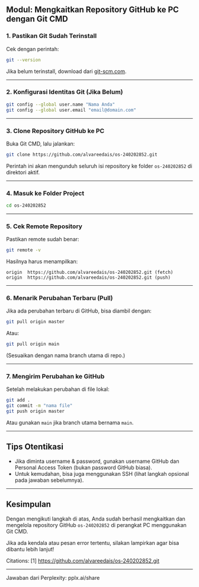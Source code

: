 
## Modul: Mengkaitkan Repository GitHub ke PC dengan Git CMD

### 1. **Pastikan Git Sudah Terinstall**
Cek dengan perintah:
```bash
git --version
```
Jika belum terinstall, download dari [git-scm.com](https://git-scm.com/).

---

### 2. **Konfigurasi Identitas Git (Jika Belum)**
```bash
git config --global user.name "Nama Anda"
git config --global user.email "email@domain.com"
```

---

### 3. **Clone Repository GitHub ke PC**
Buka Git CMD, lalu jalankan:
```bash
git clone https://github.com/alvareedais/os-240202852.git
```
Perintah ini akan mengunduh seluruh isi repository ke folder `os-240202852` di direktori aktif.

---

### 4. **Masuk ke Folder Project**
```bash
cd os-240202852
```

---

### 5. **Cek Remote Repository**
Pastikan remote sudah benar:
```bash
git remote -v
```
Hasilnya harus menampilkan:
```
origin  https://github.com/alvareedais/os-240202852.git (fetch)
origin  https://github.com/alvareedais/os-240202852.git (push)
```

---

### 6. **Menarik Perubahan Terbaru (Pull)**
Jika ada perubahan terbaru di GitHub, bisa diambil dengan:
```bash
git pull origin master
```
Atau:
```bash
git pull origin main
```
(Sesuaikan dengan nama branch utama di repo.)

---

### 7. **Mengirim Perubahan ke GitHub**
Setelah melakukan perubahan di file lokal:
```bash
git add .
git commit -m "nama file"
git push origin master
```
Atau gunakan `main` jika branch utama bernama `main`.

---

## **Tips Otentikasi**
- Jika diminta username & password, gunakan username GitHub dan Personal Access Token (bukan password GitHub biasa).
- Untuk kemudahan, bisa juga menggunakan SSH (lihat langkah opsional pada jawaban sebelumnya).

---

## **Kesimpulan**
Dengan mengikuti langkah di atas, Anda sudah berhasil mengkaitkan dan mengelola repository GitHub `os-240202852` di perangkat PC menggunakan Git CMD.

Jika ada kendala atau pesan error tertentu, silakan lampirkan agar bisa dibantu lebih lanjut!

Citations:
[1] https://github.com/alvareedais/os-240202852.git

---
Jawaban dari Perplexity: pplx.ai/share
